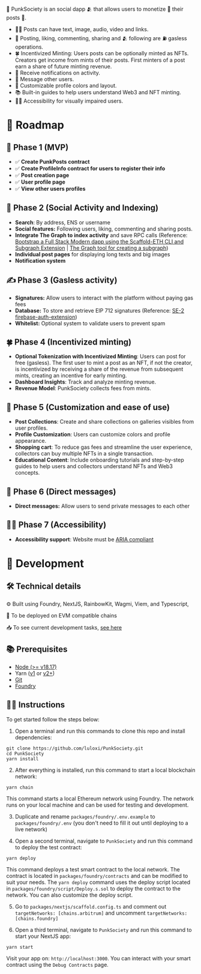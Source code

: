 🐰 PunkSociety is an social dapp 🫂 that allows users to monetize 🛒 their posts 💬.

- 🤹‍♂️ Posts can have text, image, audio, video and links.
- 💬 Posting, liking, commenting, sharing and 🫂 following are ⛽ gasless operations.
- 🍀 Incentivized Minting: Users posts can be optionally minted as NFTs. Creators get income from mints of their posts. First minters of a post earn a share of future minting revenue.
- 🔔 Receive notifications on activity.
- 💌 Message other users.
- 🎨 Customizable profile colors and layout.
- 📚 Built-in guides to help users understand Web3 and NFT minting.
- 🧑‍🦽 Accessibility for visually impaired users.

# 🤘 Roadmap

## 🐣 Phase 1 (MVP)

- ✅ **Create PunkPosts contract**
- ✅ **Create ProfileInfo contract for users to register their info**
- ✅ **Post creation page**
- ✅ **User profile page**
- ✅ **View other users profiles**

## 👥 Phase 2 (Social Activity and Indexing)

- **Search**: By address, ENS or username
- **Social features:** Following users, liking, commenting and sharing posts.
- **Integrate The Graph to index activity** and save RPC calls (Reference: [Bootstrap a Full Stack Modern dapp using the Scaffold-ETH CLI and Subgraph Extension](https://siddhantk08.hashnode.dev/bootstrap-a-full-stack-modern-dapp-using-the-scaffold-eth-cli-and-subgraph-extension) | [The Graph tool for creating a subgraph](https://thegraph.com/docs/en/developing/creating-a-subgraph/))
- **Individual post pages** for displaying long texts and big images
- **Notification system**

## ✍️ Phase 3 (Gasless activity)

- **Signatures:** Allow users to interact with the platform without paying gas fees
- **Database:** To store and retrieve EIP 712 signatures (Reference: [SE-2 firebase-auth-extension](https://github.com/ByteAtATime/firebase-auth-extension))
- **Whitelist:** Optional system to validate users to prevent spam

## 🍀 Phase 4 (Incentivized minting)

- **Optional Tokenization with Incentivized Minting**: Users can post for free (gasless). The first user to mint a post as an NFT, if not the creator, is incentivized by receiving a share of the revenue from subsequent mints, creating an incentive for early minting.
- **Dashboard Insights**: Track and analyze minting revenue.
- **Revenue Model**: PunkSociety collects fees from mints.

## 🎨 Phase 5 (Customization and ease of use)

- **Post Collections**: Create and share collections on galleries visibles from user profiles.
- **Profile Customization**: Users can customize colors and profile appearance.
- **Shopping cart**: To reduce gas fees and streamline the user experience, collectors can buy multiple NFTs in a single transaction.
- **Educational Content**: Include onboarding tutorials and step-by-step guides to help users and collectors understand NFTs and Web3 concepts.

## 💌 Phase 6 (Direct messages)

- **Direct messages:** Allow users to send private messages to each other

## 🧑‍🦽 Phase 7 (Accessibility)

- **Accessibility support**: Website must be [ARIA compliant](https://developer.mozilla.org/en-US/docs/Web/Accessibility/ARIA)

# 🤘 Development

## 🛠️ Technical details

⚙️ Built using Foundry, NextJS, RainbowKit, Wagmi, Viem, and Typescript,

🔗 To be deployed on EVM compatible chains

📥 To see current development tasks, [see here](https://lulox.notion.site/PunkSociety-3458ad216e8c40a9b4489fe026146552?pvs=74)

## 📚 Prerequisites

- [Node (>= v18.17)](https://nodejs.org/en/download/package-manager)
- Yarn ([v1](https://classic.yarnpkg.com/en/docs/install/#windows-stable) or [v2+](https://yarnpkg.com/getting-started/install))
- [Git](https://git-scm.com/downloads)
- [Foundry](https://book.getfoundry.sh/getting-started/installation)

## 👨‍🏫 Instructions

To get started follow the steps below:

1. Open a terminal and run this commands to clone this repo and install dependencies:

```
git clone https://github.com/luloxi/PunkSociety.git
cd PunkSociety
yarn install
```

2. After everything is installed, run this command to start a local blockchain network:

```
yarn chain
```

This command starts a local Ethereum network using Foundry. The network runs on your local machine and can be used for testing and development.

3. Duplicate and rename `packages/foundry/.env.example` to `packages/foundry/.env` (you don't need to fill it out until deploying to a live network)

4. Open a second terminal, navigate to `PunkSociety` and run this command to deploy the test contract:

```
yarn deploy
```

This command deploys a test smart contract to the local network. The contract is located in `packages/foundry/contracts` and can be modified to suit your needs. The `yarn deploy` command uses the deploy script located in `packages/foundry/script/Deploy.s.sol` to deploy the contract to the network. You can also customize the deploy script.

5. Go to `packages/nextjs/scaffold.config.ts` and comment out `targetNetworks: [chains.arbitrum]` and uncomment `targetNetworks: [chains.foundry]`

6. Open a third terminal, navigate to `PunkSociety` and run this command to start your NextJS app:

```
yarn start
```

Visit your app on: `http://localhost:3000`. You can interact with your smart contract using the `Debug Contracts` page.
